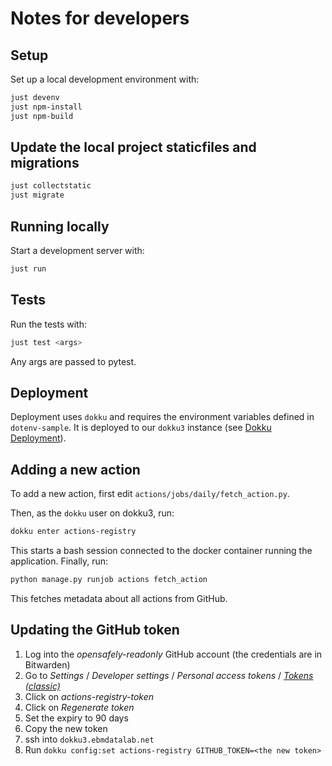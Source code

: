 # Notes for developers

## Setup

Set up a local development environment with:

```sh
just devenv
just npm-install
just npm-build
```

## Update the local project staticfiles and migrations

```sh
just collectstatic
just migrate
```

## Running locally

Start a development server with:

```sh
just run
```

## Tests

Run the tests with:

```sh
just test <args>
```

Any args are passed to pytest.

## Deployment

Deployment uses `dokku` and requires the environment variables defined in `dotenv-sample`.
It is deployed to our `dokku3` instance (see [Dokku Deployment](https://bennett.wiki/tools-systems/dokku/)).

## Adding a new action

To add a new action, first edit `actions/jobs/daily/fetch_action.py`.

Then, as the `dokku` user on dokku3, run:

```sh
dokku enter actions-registry
```

This starts a bash session connected to the docker container running the application.
Finally, run:

```sh
python manage.py runjob actions fetch_action
```

This fetches metadata about all actions from GitHub.

## Updating the GitHub token

1. Log into the _opensafely-readonly_ GitHub account (the credentials are in Bitwarden)
1. Go to _Settings_ / _Developer settings_ / _Personal access tokens_ / [_Tokens (classic)_](https://github.com/settings/tokens)
1. Click on _actions-registry-token_
1. Click on _Regenerate token_
1. Set the expiry to 90 days
1. Copy the new token
1. ssh into `dokku3.ebmdatalab.net`
1. Run `dokku config:set actions-registry GITHUB_TOKEN=<the new token>`

